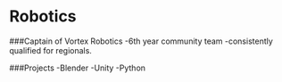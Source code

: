 # Robotics

###Captain of Vortex Robotics
-6th year community team
-consistently qualified for regionals.

###Projects
-Blender
-Unity
-Python
